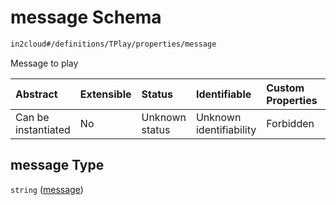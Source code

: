 # message Schema

```txt
in2cloud#/definitions/TPlay/properties/message
```

Message to play

| Abstract            | Extensible | Status         | Identifiable            | Custom Properties | Additional Properties | Access Restrictions | Defined In                                                                        |
| :------------------ | :--------- | :------------- | :---------------------- | :---------------- | :-------------------- | :------------------ | :-------------------------------------------------------------------------------- |
| Can be instantiated | No         | Unknown status | Unknown identifiability | Forbidden         | Allowed               | none                | [TDSLRoot.schema.json*](../../schema/TDSLRoot.schema.json "open original schema") |

## message Type

`string` ([message](tdslroot-definitions-tplay-properties-message.md))
